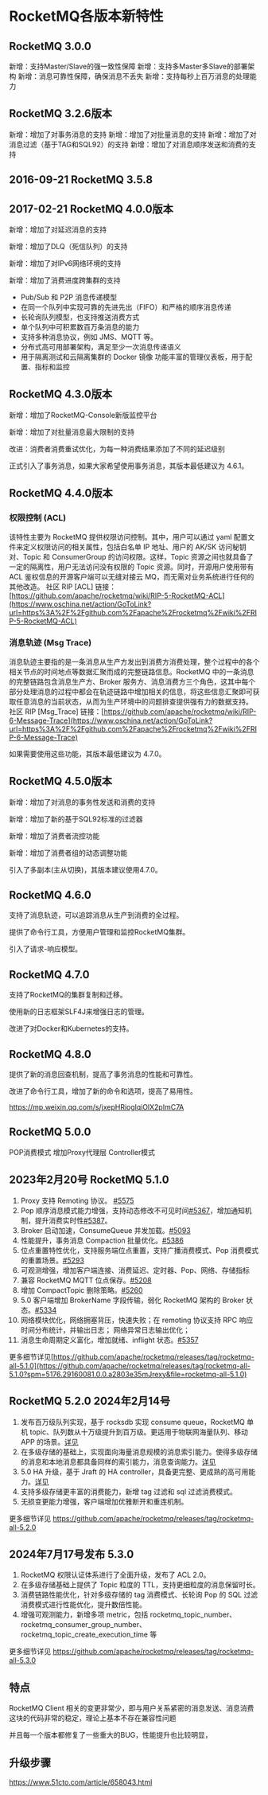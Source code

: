 # RocketMQ各版本新特性

## RocketMQ 3.0.0

新增：支持Master/Slave的强一致性保障
新增：支持多Master多Slave的部署架构
新增：消息可靠性保障，确保消息不丢失
新增：支持每秒上百万消息的处理能力

## RocketMQ 3.2.6版本

新增：增加了对事务消息的支持
新增：增加了对批量消息的支持
新增：增加了对消息过滤（基于TAG和SQL92）的支持
新增：增加了对消息顺序发送和消费的支持

## 2016-09-21 RocketMQ 3.5.8



## 2017-02-21 RocketMQ 4.0.0版本

新增：增加了对延迟消息的支持

新增：增加了DLQ（死信队列）的支持

新增：增加了对IPv6网络环境的支持

新增：增加了消费进度跨集群的支持



- Pub/Sub 和 P2P 消息传递模型
- 在同一个队列中实现可靠的先进先出（FIFO）和严格的顺序消息传递
- 长轮询队列模型，也支持推送消费方式
- 单个队列中可积累数百万条消息的能力
- 支持多种消息协议，例如 JMS、MQTT 等。
- 分布式高可用部署架构，满足至少一次消息传递语义
- 用于隔离测试和云隔离集群的 Docker 镜像
  功能丰富的管理仪表板，用于配置、指标和监控

## RocketMQ 4.3.0版本

新增：增加了RocketMQ-Console新版监控平台

新增：增加了对批量消息最大限制的支持

改进：消费者消费重试优化，为每一种消费结果添加了不同的延迟级别

正式引入了事务消息，如果大家希望使用事务消息，其版本最低建议为 4.6.1。

## RocketMQ 4.4.0版本

### 权限控制 (ACL)

该特性主要为 RocketMQ 提供权限访问控制。其中，用户可以通过 yaml 配置文件来定义权限访问的相关属性，包括白名单 IP 地址、用户的 AK/SK 访问秘钥对、Topic 和 ConsumerGroup 的访问权限。这样，Topic 资源之间也就具备了一定的隔离性，用户无法访问没有权限的 Topic 资源。同时，开源用户使用带有 ACL 鉴权信息的开源客户端可以无缝对接云 MQ，而无需对业务系统进行任何的其他改造。 社区 RIP [ACL] 链接：[https://github.com/apache/rocketmq/wiki/RIP-5-RocketMQ-ACL](https://www.oschina.net/action/GoToLink?url=https%3A%2F%2Fgithub.com%2Fapache%2Frocketmq%2Fwiki%2FRIP-5-RocketMQ-ACL)

### 消息轨迹 (Msg Trace)

消息轨迹主要指的是一条消息从生产方发出到消费方消费处理，整个过程中的各个相关节点的时间地点等数据汇聚而成的完整链路信息。RocketMQ 中的一条消息的完整链路包含消息生产方、Broker 服务方、消息消费方三个角色，这其中每个部分处理消息的过程中都会在轨迹链路中增加相关的信息，将这些信息汇聚即可获取任意消息的当前状态，从而为生产环境中的问题排查提供强有力的数据支持。 社区 RIP [Msg_Trace] 链接：[https://github.com/apache/rocketmq/wiki/RIP-6-Message-Trace](https://www.oschina.net/action/GoToLink?url=https%3A%2F%2Fgithub.com%2Fapache%2Frocketmq%2Fwiki%2FRIP-6-Message-Trace)

如果需要使用这些功能，其版本最低建议为 4.7.0。

## RocketMQ 4.5.0版本

新增：增加了对消息的事务性发送和消费的支持

新增：增加了新的基于SQL92标准的过滤器

新增：增加了消费者流控功能

新增：增加了消费者组的动态调整功能

引入了多副本(主从切换)，其版本建议使用4.7.0。

## RocketMQ 4.6.0

支持了消息轨迹，可以追踪消息从生产到消费的全过程。

提供了命令行工具，方便用户管理和监控RocketMQ集群。

引入了请求-响应模型。

## RocketMQ 4.7.0

支持了RocketMQ的集群复制和迁移。

使用新的日志框架SLF4J来增强日志的管理。

改进了对Docker和Kubernetes的支持。

## RocketMQ 4.8.0

提供了新的消息回查机制，提高了事务消息的性能和可靠性。

改进了命令行工具，增加了新的命令和选项，提高了易用性。

https://mp.weixin.qq.com/s/jxepHRioglqiOlX2pImC7A

## RocketMQ 5.0.0

POP消费模式
增加Proxy代理层
Controller模式

## 2023年2月20号 RocketMQ 5.1.0

1. Proxy 支持 Remoting 协议。 [#5575](https://github.com/apache/rocketmq/pull/5575)
2. Pop 顺序消息模式能力增强，支持动态修改不可见时间[#5367](https://github.com/apache/rocketmq/pull/5367)，增加通知机制，提升消费实时性[#5387](https://github.com/apache/rocketmq/pull/5387)。
3. Broker 启动加速，ConsumeQueue 并发加载。[#5093](https://github.com/apache/rocketmq/pull/5093)
4. 性能提升，事务消息 Compaction 批量优化。[#5386](https://github.com/apache/rocketmq/pull/5386)
5. 位点重置特性优化，支持服务端位点重置，支持广播消费模式、Pop 消费模式的重置场景。[#5293](https://github.com/apache/rocketmq/pull/5293)
6. 可观测增强，增加客户端连接、消费延迟、定时器、Pop、网络、存储指标
7. 兼容 RocketMQ MQTT 位点保存。[#5208](https://github.com/apache/rocketmq/pull/5208)
8. 增加 CompactTopic 删除策略。[#5260](https://github.com/apache/rocketmq/pull/5260)
9. 5.0 客户端增加 BrokerName 字段传输，弱化 RocketMQ 架构的 Broker 状态。[#5334](https://github.com/apache/rocketmq/pull/5334)
10. 网络模块优化，网络拥塞背压，快速失败；在 remoting 协议支持 RPC 响应时间分布统计，并输出日志； 网络异常日志输出优化；
11. 消息生命周期定义富化，增加就绪、inflight 状态。[#5357](https://github.com/apache/rocketmq/pull/5357)

更多细节详见[https://github.com/apache/rocketmq/releases/tag/rocketmq-all-5.1.0](https://github.com/apache/rocketmq/releases/tag/rocketmq-all-5.1.0?spm=5176.29160081.0.0.a2803e35mJrexy&file=rocketmq-all-5.1.0)

## RocketMQ 5.2.0 2024年2月14号 

1. 发布百万级队列实现，基于 rocksdb 实现 consume queue，RocketMQ 单机 topic、队列数从十万级提升到百万级。更适用于物联网海量队列、移动 APP 的场景。[详见](https://github.com/apache/rocketmq/issues/7064)
2. 在多级存储的基础上，实现面向海量消息规模的消息索引能力。使得多级存储的消息和本地消息都具备同样的索引能力，消息查询能力。[详见](https://github.com/apache/rocketmq/issues/7545)
3. 5.0 HA 升级，基于 Jraft 的 HA controller，具备更完整、更成熟的高可用能力。[详见](https://github.com/apache/rocketmq/issues/7300)
4. 支持多级存储更丰富的消费能力，新增 tag 过滤和 sql 过滤消费模式。
5. 无损变更能力增强，客户端增加优雅断开和重连机制。

更多细节详见 https://github.com/apache/rocketmq/releases/tag/rocketmq-all-5.2.0

## 2024年7月17号发布 5.3.0

1. RocketMQ 权限认证体系进行了全面升级，发布了 ACL 2.0。
2. 在多级存储基础上提供了 Topic 粒度的 TTL，支持更细粒度的消息保留时长。
3. 消费链路性能优化，针对多级存储的 tag 消费模式、长轮询 Pop 的 SQL 过滤消费模式进行性能优化，提升数倍性能。
4. 增强可观测能力，新增多项 metric，包括 rocketmq_topic_number、rocketmq_consumer_group_number、rocketmq_topic_create_execution_time 等

更多细节详见 https://github.com/apache/rocketmq/releases/tag/rocketmq-all-5.3.0

## 特点

RocketMQ Client 相关的变更非常少，即与用户关系紧密的消息发送、消息消费这块的代码非常的稳定，理论上基本不存在兼容性问题

并且每一个版本都修复了一些重大的BUG，性能提升也比较明显，

## 升级步骤

https://www.51cto.com/article/658043.html
